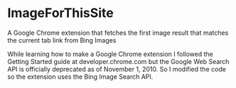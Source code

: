 # ImageForThisSite
A Google Chrome extension that fetches the first image result that matches the current tab link from Bing Images

While learning how to make a Google Chrome extension I followed the Getting Started guide at developer.chrome.com but the Google Web Search API is officially deprecated as of November 1, 2010. So I modified the code so the extension uses the Bing Image Search API.
